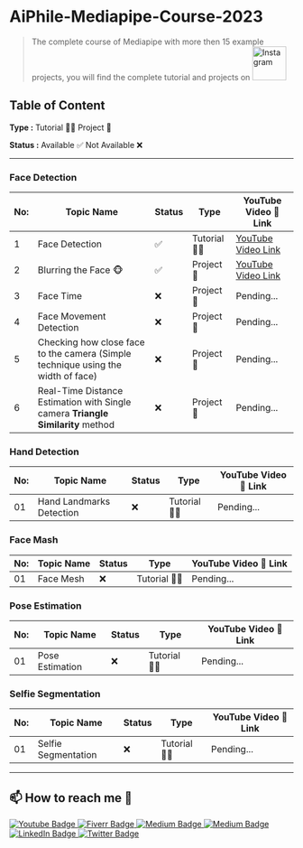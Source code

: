 # AiPhile-Mediapipe-Course-2023
>The complete course of Mediapipe with more then 15
 example projects, you will find the complete tutorial and projects on   <a href="https://www.youtube.com/c/aiphile"><img alt="Instagram" src="https://img.shields.io/badge/YouTube-red?style=for-the-badge&logo=youtube&logoColor=white"  width="60"> </a> 

## **Table of Content**

**Type :** Tutorial 👨‍🏫 Project 🚧

**Status :** Available ✅ Not Available ❌

---
### Face Detection
|No: | Topic Name| Status | Type | YouTube Video 🎥 Link|
-----|-----------|--------|------|----------------------|
|1| Face Detection | ✅| Tutorial 👨‍🏫 | [YouTube Video Link](https://youtu.be/FsVAvgR9ifY) | 
|2| Blurring the Face 🐵 | ✅ |Project 🚧| [YouTube Video Link](https://youtu.be/E91EjA4nkKg)| 
|3| Face Time | ❌|Project 🚧| Pending...| 
|4| Face Movement Detection | ❌|Project 🚧| Pending...| 
|5| Checking how close face to the camera (Simple technique using the width of face) | ❌|Project 🚧| Pending...| 
|6| Real-Time Distance Estimation with Single camera  **Triangle Similarity** method | ❌|Project 🚧| Pending...| 

### Hand Detection
|No: | Topic Name| Status | Type | YouTube Video 🎥 Link|
-----|-----------|--------|------|----------------------|
|01| Hand Landmarks Detection  | ❌| Tutorial 👨‍🏫 | Pending... | 

### Face Mash 
|No: | Topic Name| Status | Type | YouTube Video 🎥 Link|
-----|-----------|--------|------|----------------------|
|01| Face Mesh  | ❌| Tutorial 👨‍🏫 | Pending... | 

### Pose Estimation
|No: | Topic Name| Status | Type | YouTube Video 🎥 Link|
-----|-----------|--------|------|----------------------|
|01| Pose Estimation  | ❌| Tutorial 👨‍🏫 | Pending... | 
### Selfie Segmentation 
|No: | Topic Name| Status | Type | YouTube Video 🎥 Link|
-----|-----------|--------|------|----------------------|
|01| Selfie Segmentation  | ❌| Tutorial 👨‍🏫 | Pending... | 

---
## 📫 How to reach me :call_me_hand:
 
   <div id="badges">

 <!-- Youtube Badge -->
  <a href="https://www.youtube.com/c/aiphile">
    <img src="https://img.shields.io/badge/YouTube-red?style=for-the-badge&logo=youtube&logoColor=white" alt="Youtube Badge"/>
  </a>

<!-- Fiverr Badge -->
   <a href="https://www.fiverr.com/aiphile">
    <img src="https://img.shields.io/badge/Fiverr-fiverr?style=for-the-badge&logo=Fiverr&logoColor=black" alt="Fiverr Badge"/>
  </a>
<!-- Instagram Badge  -->
  <a href="https://www.instagram.com/aiphile17">
    <img src="https://img.shields.io/badge/Instagram-purple?style=for-the-badge&logo=Instagram&logoColor=white" alt="Medium Badge"/>

<!-- Medium Badge  -->
  <a href="https://medium.com/@aiphile">
    <img src="https://img.shields.io/badge/Medium-black?style=for-the-badge&logo=Medium&logoColor=white" alt="Medium Badge"/>
  </a>

<!-- LinkedIn Badge -->
  <a href="https://www.linkedin.com/company/aiphile">
    <img src="https://img.shields.io/badge/LinkedIn-blue?style=for-the-badge&logo=linkedin&logoColor=white" alt="LinkedIn Badge"/>
  </a>

  <!-- Twitter Badge  -->
  <a href="https://twitter.com/ai_phile">
    <img src="https://img.shields.io/badge/Twitter-blue?style=for-the-badge&logo=twitter&logoColor=white" alt="Twitter Badge"/>
  </a>

  <!-- Face book badge  -->
  <!-- <a href="your-twitter-URL">
    <img src="https://img.shields.io/badge/Facebook-blue?style=for-the-badge&logo=Facebook&logoColor=white" alt="Facebook Badge"/>
  </a> -->




 
</div>